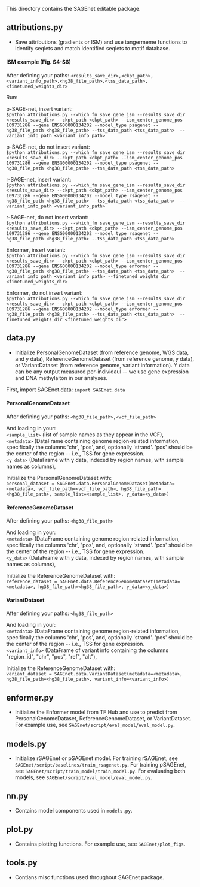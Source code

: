 This directory contains the SAGEnet editable package. 

## attributions.py 
- Save attributions (gradients or ISM) and use tangermeme functions to identify seqlets and match identified seqlets to motif database.

#### ISM example (Fig. S4-S6) 
After defining your paths: 
`<results_save_dir>,<ckpt_path>,<variant_info_path>,<hg38_file_path>,<tss_data_path>,<finetuned_weights_dir>`  

Run:

p-SAGE-net, insert variant:     
`$python attributions.py --which_fn save_gene_ism --results_save_dir <results_save_dir> --ckpt_path <ckpt_path> --ism_center_genome_pos 109731286 --gene ENSG00000134202 --model_type psagenet --hg38_file_path <hg38_file_path> --tss_data_path <tss_data_path>  --variant_info_path <variant_info_path>`   

p-SAGE-net, do not insert variant:     
`$python attributions.py --which_fn save_gene_ism --results_save_dir <results_save_dir> --ckpt_path <ckpt_path> --ism_center_genome_pos 109731286 --gene ENSG00000134202 --model_type psagenet --hg38_file_path <hg38_file_path> --tss_data_path <tss_data_path>` 

r-SAGE-net, insert variant:     
`$python attributions.py --which_fn save_gene_ism --results_save_dir <results_save_dir> --ckpt_path <ckpt_path> --ism_center_genome_pos 109731286 --gene ENSG00000134202 --model_type rsagenet --hg38_file_path <hg38_file_path> --tss_data_path <tss_data_path>  --variant_info_path <variant_info_path>`   

r-SAGE-net, do not insert variant:       
`$python attributions.py --which_fn save_gene_ism --results_save_dir <results_save_dir> --ckpt_path <ckpt_path> --ism_center_genome_pos 109731286 --gene ENSG00000134202 --model_type rsagenet --hg38_file_path <hg38_file_path> --tss_data_path <tss_data_path>` 

Enformer, insert variant:     
`$python attributions.py --which_fn save_gene_ism --results_save_dir <results_save_dir> --ckpt_path <ckpt_path> --ism_center_genome_pos 109731286 --gene ENSG00000134202 --model_type enformer --hg38_file_path <hg38_file_path> --tss_data_path <tss_data_path>  --variant_info_path <variant_info_path> --finetuned_weights_dir <finetuned_weights_dir>`   

Enformer, do not insert variant:     
`$python attributions.py --which_fn save_gene_ism --results_save_dir <results_save_dir> --ckpt_path <ckpt_path> --ism_center_genome_pos 109731286 --gene ENSG00000134202 --model_type enformer --hg38_file_path <hg38_file_path> --tss_data_path <tss_data_path>  --finetuned_weights_dir <finetuned_weights_dir>` 

## data.py 
- Initialize PersonalGenomeDataset (from reference genome, WGS data, and y data), ReferenceGenomeDataset (from reference genome, y data), or VariantDataset (from reference genome, variant information). Y data can be any output measured per-individaul -- we use gene expression and DNA methylaiton in our analyses.

First, import SAGEnet.data: 
`import SAGEnet.data`

#### PersonalGenomeDataset 
After defining your paths: 
`<hg38_file_path>,<vcf_file_path>` 

And loading in your:  
`<sample_list>` (list of sample names as they appear in the VCF),  
`<metadata>` (DataFrame containing genome region-related information, specifically the columns 'chr', 'pos', and, optionally 'strand'. 'pos' should be the center of the region -- i.e., TSS for gene expression.      
`<y_data>` (DataFrame with y data, indexed by region names, with sample names as columns),  

Initialize the PersonalGenomeDataset with:   
`personal_dataset = SAGEnet.data.PersonalGenomeDataset(metadata=<metadata>, vcf_file_path=<vcf_file_path>, hg38_file_path=<hg38_file_path>, sample_list=<sample_list>, y_data=<y_data>)`

#### ReferenceGenomeDataset 
After defining your paths: 
`<hg38_file_path>`

And loading in your:  
`<metadata>` (DataFrame containing genome region-related information, specifically the columns 'chr', 'pos', and, optionally 'strand'. 'pos' should be the center of the region -- i.e., TSS for gene expression.      
`<y_data>` (DataFrame with y data, indexed by region names, with sample names as columns),  

Initialize the ReferenceGenomeDataset with:   
`reference_dataset = SAGEnet.data.ReferenceGenomeDataset(metadata=<metadata>, hg38_file_path=<hg38_file_path>, y_data=<y_data>)`

#### VariantDataset 
After defining your paths: 
`<hg38_file_path>`

And loading in your:  
`<metadata>` (DataFrame containing genome region-related information, specifically the columns 'chr', 'pos', and, optionally 'strand'. 'pos' should be the center of the region -- i.e., TSS for gene expression.      
`<variant_info>` (DataFrame of variant info containing the columns "region_id", "chr", "pos", "ref", "alt"),  

Initialize the ReferenceGenomeDataset with:   
`variant_dataset = SAGEnet.data.VariantDataset(metadata=<metadata>, hg38_file_path=<hg38_file_path>, variant_info=<variant_info>)`

## enformer.py 
- Initialize the Enformer model from TF Hub and use to predict from PersonalGenomeDataset, ReferenceGenomeDataset, or VariantDataset. For example use, see `SAGEnet/script/eval_model/eval_model.py`.

## models.py 
- Initialize rSAGEnet or pSAGEnet model. For training rSAGEnet, see `SAGEnet/script/baselines/train_rsagenet.py`. For training pSAGEnet, see `SAGEnet/script/train_model/train_model.py`. For evaluating both models, see `SAGEnet/script/eval_model/eval_model.py`.

## nn.py 
- Contains model components used in `models.py`.

## plot.py 
- Contains plotting functions. For example use, see `SAGEnet/plot_figs`. 

## tools.py 
- Contians misc functions used throughout SAGEnet package. 









